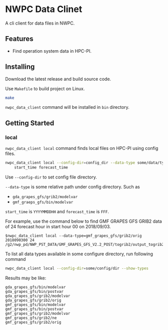 # NWPC Data Clinet

A cli client for data files in NWPC.

## Features

-   Find operation system data in HPC-PI.

## Installing

Download the latest release and build source code. 

Use `Makefile` to build project on Linux.

```bash
make
```

`nwpc_data_client` command will be installed in `bin` directory.

## Getting Started

### local

`nwpc_data_client local` command finds local files on HPC-PI using config files.

```bash
nwpc_data_client local --config-dir=config_dir --data-type some/data/type \
    start_time forecast_time
```

Use `--config-dir` to set config file directory.

`--data-type` is some relative path under config directory. Such as

-   `gda_grapes_gfs/grib2/modelvar`
-   `gmf_graeps_gfs/bin/modelvar`

`start_time` is `YYYYMMDDHH` and `forecast_time` is `FFF`.

For example, use the command below to find GMF GRAPES GFS GRIB2 data of 24 forecast hour in start hour 00 on 2018/09/03.

```text
$nwpc_data_client local --data-type=gmf_grapes_gfs/grib2/orig 2018090300 24
/g2/nwp_pd/NWP_PST_DATA/GMF_GRAPES_GFS_V2.2_POST/togrib2/output_togrib2/2018090300/gmf.gra.2018090300024.grb2
```

To list all data types available in some configure directory, run following command

```bash
nwpc_data_client local --config-dir=some/config/dir --show-types
```

Results may be like:

```text
gda_grapes_gfs/bin/modelvar
gda_grapes_gfs/bin/postvar
gda_grapes_gfs/grib2/modelvar
gda_grapes_gfs/grib2/orig
gmf_grapes_gfs/bin/modelvar
gmf_grapes_gfs/bin/postvar
gmf_grapes_gfs/grib2/modelvar
gmf_grapes_gfs/grib2/ne
gmf_grapes_gfs/grib2/orig
```
